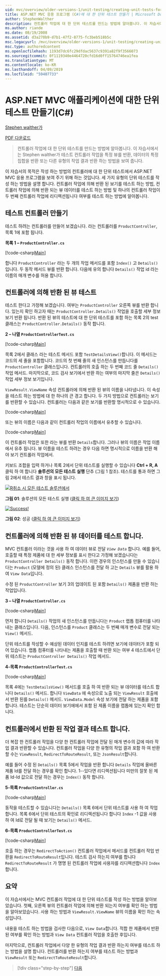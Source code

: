 ```yaml
---
uid: mvc/overview/older-versions-1/unit-testing/creating-unit-tests-for-asp-net-mvc-applications-cs
title: ASP.NET MVC 응용 프로그램 (C#)에 대 한 단위 테스트 만들기 | Microsoft Docs
author: StephenWalther
description: 컨트롤러 작업에 대 한 단위 테스트를 만드는 방법에 알아봅니다. 이 자습서에서는 Stephen walther가 컨트롤러 작업을 parti 반환 하는지 여부를 테스트 하는 방법에 설명 하는 중...
ms.author: riande
ms.date: 08/19/2008
ms.assetid: d3a270b9-d7b1-47f2-8775-fc3beb518b5c
msc.legacyurl: /mvc/overview/older-versions-1/unit-testing/creating-unit-tests-for-asp-net-mvc-applications-cs
msc.type: authoredcontent
ms.openlocfilehash: 1193d7dc6fc29dfdac5637c9391a82f9f3566073
ms.sourcegitcommit: 0f1119340e4464720cfd16d0ff15764746ea1fea
ms.translationtype: MT
ms.contentlocale: ko-KR
ms.lasthandoff: 04/09/2019
ms.locfileid: "59407733"
---
```

# <a name="creating-unit-tests-for-aspnet-mvc-applications-c"></a>ASP.NET MVC 애플리케이션에 대한 단위 테스트 만들기(C#)

[Stephen walther가](https://github.com/StephenWalther)

[PDF 다운로드](http://download.microsoft.com/download/8/4/8/84843d8d-1575-426c-bcb5-9d0c42e51416/ASPNET_MVC_Tutorial_07_CS.pdf)

> 컨트롤러 작업에 대 한 단위 테스트를 만드는 방법에 알아봅니다. 이 자습서에서는 Stephen walther가 테스트 컨트롤러 작업을 특정 뷰를 반환, 데이터의 특정 집합을 반환 또는 다른 유형의 작업 결과 반환 하는 방법을 보여 줍니다.


이 자습서의 목적은 작성 하는 방법의 컨트롤러에 대 한 단위 테스트에서 ASP.NET MVC 응용 프로그램을 보여 주기 위해 하는 것입니다. 세 가지 유형의 단위 테스트를 작성 하는 방법을 설명 합니다. 컨트롤러 작업에 의해 반환 된 보기를 테스트 하는 방법, 컨트롤러 작업에 의해 반환 되는 뷰 데이터를 테스트 하는 방법 및 하나의 컨트롤러 작업이 두 번째 컨트롤러 작업에 리디렉션됩니다 여부를 테스트 하는 방법에 알아봅니다.

## <a name="creating-the-controller-under-test"></a>테스트 컨트롤러 만들기

테스트 하려는 컨트롤러를 만들어 보겠습니다. 라는 컨트롤러를 `ProductController`, 목록 1에 포함 됩니다.

**목록 1 – `ProductController.cs`**

[!code-csharp[Main](creating-unit-tests-for-asp-net-mvc-applications-cs/samples/sample1.cs)]

합니다 `ProductController` 라는 두 개의 작업 메서드를 포함 `Index()` 고 `Details()`입니다. 두 동작 메서드 뷰를 반환 합니다. 다음에 유의 합니다 `Details()` 작업 id 라는 이름의 매개 변수를 허용 합니다.

## <a name="testing-the-view-returned-by-a-controller"></a>컨트롤러에 의해 반환 된 뷰 테스트

테스트 한다고 가정해 보겠습니다. 여부는 `ProductController` 오른쪽 뷰를 반환 합니다. 있는지 확인 하고자 때는 `ProductController.Details()` 작업을 호출할 세부 정보 보기 반환 됩니다. 반환 된 뷰의 테스트에 대 한 단위 테스트를 포함 하는 목록 2의 test 클래스는 `ProductController.Details()` 동작 합니다.

**2 – 나열 `ProductControllerTest.cs`**

[!code-csharp[Main](creating-unit-tests-for-asp-net-mvc-applications-cs/samples/sample2.cs)]

목록 2에서 클래스 라는 테스트 메서드 포함 `TestDetailsView()`합니다. 이 메서드는 코드의 세 줄을 포함합니다. 코드의 첫 번째 줄의 새 인스턴스를 만듭니다를 `ProductController` 클래스입니다. 컨트롤러의 호출 하는 두 번째 코드 줄 `Details()` 작업 메서드. 마지막으로, 코드 검사 보기에서 반환 하는 여부의 마지막 줄은 `Details()` 작업 세부 정보 보기입니다.

`ViewResult.ViewName` 속성 컨트롤러에 의해 반환 된 뷰의 이름을 나타냅니다. 이 속성을 테스트 하는 방법에 대 한 하나의 큰 경고 합니다. 두 가지 방법으로 컨트롤러는 보기를 반환할 수 있습니다. 컨트롤러는 다음과 같은 보기를 반환할 명시적으로 수 있습니다.

[!code-csharp[Main](creating-unit-tests-for-asp-net-mvc-applications-cs/samples/sample3.cs)]

또는 뷰의 이름은 다음과 같이 컨트롤러 작업의 이름에서 유추할 수 있습니다.

[!code-csharp[Main](creating-unit-tests-for-asp-net-mvc-applications-cs/samples/sample4.cs)]

이 컨트롤러 작업은 또한 라는 뷰를 반환 `Details`합니다. 그러나 뷰의 이름은 작업 이름에서 유추 됩니다. 뷰 이름을 테스트 하려는 경우 다음 하면 명시적으로 이름을 반환 해야 보기 컨트롤러 작업에서.

키보드 조합을 입력 하거나 목록 2에서 단위 테스트를 실행할 수 있습니다 **Ctrl + R, A** 클릭 하 여 합니다 **솔루션의 모든 테스트 실행** 단추 (그림 1 참조). 테스트를 통과 하면 그림 2에서 테스트 결과 창을 표시 됩니다.


[![R취소 시 모든 테스트 솔루션에서](creating-unit-tests-for-asp-net-mvc-applications-cs/_static/image2.png)](creating-unit-tests-for-asp-net-mvc-applications-cs/_static/image1.png)

**그림 01**: 솔루션의 모든 테스트 실행 ([클릭 하 여 큰 이미지 보기](creating-unit-tests-for-asp-net-mvc-applications-cs/_static/image3.png))


[![Success!](creating-unit-tests-for-asp-net-mvc-applications-cs/_static/image5.png)](creating-unit-tests-for-asp-net-mvc-applications-cs/_static/image4.png)

**그림 02**: 성공 ([클릭 하 여 큰 이미지 보기](creating-unit-tests-for-asp-net-mvc-applications-cs/_static/image6.png))


## <a name="testing-the-view-data-returned-by-a-controller"></a>컨트롤러에 의해 반환 된 뷰 데이터를 테스트 합니다.

MVC 컨트롤러 이라는 것을 사용 하 여 데이터 뷰로 전달 *`View Data`* 합니다. 예를 들어, 호출할 때 특정 제품에 대 한 세부 정보를 표시 한다고 가정해 보겠습니다는 `ProductController Details()` 동작 합니다. 이런 경우의 인스턴스를 만들 수 있습니다는 `Product` (모델에 정의 된) 클래스 인스턴스를 전달 하 고는 `Details` 뷰를 활용 하 여 `View Data`입니다.

수정 된 `ProductController` 보기 3의 업데이트 된 포함 `Details()` 제품을 반환 하는 작업입니다.

**3 – 나열 `ProductController.cs`**

[!code-csharp[Main](creating-unit-tests-for-asp-net-mvc-applications-cs/samples/sample5.cs)]

먼저 합니다 `Details()` 작업의 새 인스턴스를 만듭니다는 `Product` 랩톱 컴퓨터를 나타내는 클래스입니다. 다음, 인스턴스를 `Product` 클래스는 두 번째 매개 변수로 전달 되는 `View()` 메서드.

단위 테스트를 작성할 수 예상된 데이터 인지를 테스트 하려면 보기에 데이터가 포함 되어 있습니다. 랩톱 컴퓨터를 나타내는 제품을 호출할 때 반환 되는 여부 4 테스트에서 단위 테스트는 `ProductController Details()` 작업 메서드.

**4-목록 `ProductControllerTest.cs`**

[!code-csharp[Main](creating-unit-tests-for-asp-net-mvc-applications-cs/samples/sample6.cs)]

목록 4에는 `TestDetailsView()` 메서드를 호출 하 여 반환 되는 뷰 데이터를 테스트 합니다 `Details()` 메서드. 합니다 `ViewData` 에 속성으로 노출 되는 `ViewResult` 호출에서 반환 된를 `Details()` 메서드. `ViewData.Model` 속성 보기에 전달 하는 제품을 포함 합니다. 테스트는 단순히 데이터 보기에에서 포함 된 제품 이름을 랩톱에 있는지 확인 합니다.

## <a name="testing-the-action-result-returned-by-a-controller"></a>컨트롤러에서 반환 된 작업 결과 테스트 합니다.

더 복잡 한 컨트롤러 작업을 다양 한 컨트롤러 작업에 전달 된 매개 변수의 값에 따라 작업 결과 반환할 수 있습니다. 컨트롤러 작업을 다양 한 유형의 작업 결과 포함 하 여 반환할 수는 `ViewResult`, `RedirectToRouteResult`, 또는 `JsonResult`합니다.

예를 들어 수정 된 `Details()` 목록 5에서 작업을 반환 합니다 `Details` 작업에 올바른 제품 Id를 전달 하는 경우를 확인 합니다. 1--있다면 리디렉션됩니다 미만의 잘못 된 제품 Id-Id 값으로 전달 하는 경우는 `Index()` 동작 합니다.

**5-목록 `ProductController.cs`**

[!code-csharp[Main](creating-unit-tests-for-asp-net-mvc-applications-cs/samples/sample7.cs)]

동작을 테스트할 수 있습니다는 `Details()` 목록 6에서 단위 테스트를 사용 하 여 작업 합니다. 목록 6에서 단위 테스트의 확인로 리디렉션됩니다 합니다 `Index` -1 값을 사용 하 여 Id로 전달 될 때 보기는 `Details()` 메서드.

**6-목록 `ProductControllerTest.cs`**

[!code-csharp[Main](creating-unit-tests-for-asp-net-mvc-applications-cs/samples/sample8.cs)]

호출 하는 경우는 `RedirectToAction()` 컨트롤러 작업에서 메서드를 컨트롤러 작업 반환을 `RedirectToRouteResult`입니다. 테스트 검사 하는지 여부를 합니다 `RedirectToRouteResult` 가 명명 된 컨트롤러 작업에 사용자를 리디렉션합니다 `Index`합니다.

## <a name="summary"></a>요약

이 자습서에서는 MVC 컨트롤러 작업에 대 한 단위 테스트를 작성 하는 방법을 알아보았습니다. 첫째, 오른쪽 뷰의 컨트롤러 작업에 의해 반환 되는지 여부를 확인 하는 방법을 알아보았습니다. 사용 하는 방법과 `ViewResult.ViewName` 뷰의 이름을 확인 하는 속성입니다.

내용을 테스트 하는 방법을 검사한 다음으로, `View Data`합니다. 적합 한 제품에서 반환 된 여부를 확인 하는 방법과 `View Data` 컨트롤러 작업을 호출한 후입니다.

마지막으로, 컨트롤러 작업에서 다양 한 유형의 작업 결과 반환 하는지 여부를 테스트 하는 방법을 설명 합니다. 컨트롤러를 반환 하는지 여부를 테스트 하는 방법과 `ViewResult` 또는 `RedirectToRouteResult`합니다.

> [!div class="step-by-step"]
> [다음](creating-unit-tests-for-asp-net-mvc-applications-vb.md)
